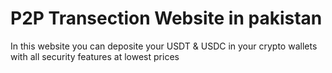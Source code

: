 # P2P Transection Website in pakistan 
In this website you can deposite your USDT & USDC in your crypto wallets with all security features at lowest prices

